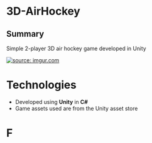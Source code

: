 # 3D-AirHockey

## Summary

Simple 2-player 3D air hockey game developed in Unity

<a href="https://imgur.com/X7jjznS"><img src="https://i.imgur.com/X7jjznS.gif" title="source: imgur.com" /></a>

# Technologies

- Developed using **Unity** in **C#**
- Game assets used are from the Unity asset store

# F
<!--stackedit_data:
eyJoaXN0b3J5IjpbMTM0OTQwMzg4MSwtMTM1ODIwMzI0NF19
-->
